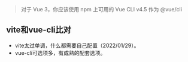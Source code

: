 > 对于 Vue 3，你应该使用 npm 上可用的 Vue CLI v4.5 作为 @vue/cli

## vite和vue-cli比对
* vite太过单调，什么都需要自己配置（2022/01/29）。
* vue-cli可选项多，有成熟的配套选项。
